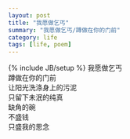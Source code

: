 ```yaml
---
layout: post
title: "我愿做乞丐"
summary: "我愿做乞丐/蹲做在你的门前"
category: life
tags: [life, poem]
---
```

{% include JB/setup %}
我愿做乞丐</br>
蹲做在你的门前</br>
让阳光洗涤身上的污泥<br>
只留下未泯的纯真</br>
缺角的碗</br>
不盛钱</br>
只盛我的思念
